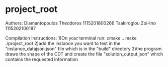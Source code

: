 # project_root
Authors:
Diamantopoulos Theodoros    1115201800266
Tsakiroglou Zoi-Ino         1115202100187

Compilation Instructions:
    1)On your terminal run:
        cmake ..
        make
        ./project_root
    2)add the instance you want to test in the "instance_datajson.json" file which 
    is in the "build" directory
    3)the program draws the shape of the CDT and create the file "solution_output.json"
    which contains the requested information